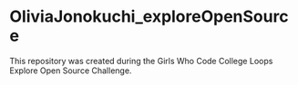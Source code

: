 # OliviaJonokuchi_exploreOpenSource
This repository was created during the Girls Who Code College Loops Explore Open Source Challenge.

